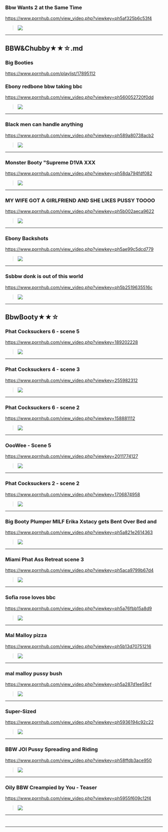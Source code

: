 ### Bbw Wants 2 at the Same Time
https://www.pornhub.com/view_video.php?viewkey=ph5af325b6c53f4
>![](https://ci.phncdn.com/videos/201805/10/165487111/original/(m=ecuKGgaaaa)(mh=tHzHPzuf6R0uSADZ)13.jpg)
---
## BBW&Chubby★★☆.md
### Big Booties
https://www.pornhub.com/playlist/17895112
### Ebony redbone bbw taking bbc
https://www.pornhub.com/view_video.php?viewkey=ph560052720f0dd
>![](https://ci.phncdn.com/videos/201509/21/57804811/original/(m=ecuKGgaaaa)(mh=MEJ8Y0IX7QjYDt8R)10.jpg)
---
### Black men can handle anything
https://www.pornhub.com/view_video.php?viewkey=ph589a80738acb2
>![](https://ci.phncdn.com/videos/201702/08/105307802/original/(m=ecuKGgaaaa)(mh=BRkw1odqAZwvpVm6)16.jpg)
---
### Monster Booty "Supreme D1VA XXX
https://www.pornhub.com/view_video.php?viewkey=ph58da794fdf082
>![](https://ci.phncdn.com/videos/201703/28/111281092/original/(m=ecuKGgaaaa)(mh=zDBniTcPqysYbmgs)13.jpg)
---
### MY WIFE GOT A GIRLFRIEND AND SHE LIKES PUSSY TOOOO
https://www.pornhub.com/view_video.php?viewkey=ph5b002aeca9622
>![](https://ci.phncdn.com/videos/201805/19/166826322/original/(m=ecuKGgaaaa)(mh=buHzKF3ERaa3MijB)1.jpg)
---
### Ebony Backshots
https://www.pornhub.com/view_video.php?viewkey=ph5ae99c5dcd779
>![](https://ci.phncdn.com/videos/201805/02/164440361/original/(m=ecuKGgaaaa)(mh=6HKcL2OfajSewDrp)4.jpg)
---
### Ssbbw donk is out of this world
https://www.pornhub.com/view_video.php?viewkey=ph5b2519635516c
>![](https://ci.phncdn.com/videos/201806/16/170669621/original/(m=ecuKGgaaaa)(mh=4rQK1LjYdiIUQK4H)4.jpg)
---
## BbwBooty★★☆
### Phat Cocksuckers 6 - scene 5
https://www.pornhub.com/view_video.php?viewkey=189202228
>![](https://ci.phncdn.com/videos/201302/01/9485941/original/(m=ecuKGgaaaa)(mh=lhZ_zJ-gt5bCKvvE)11.jpg)
---
### Phat Cocksuckers 4 - scene 3
https://www.pornhub.com/view_video.php?viewkey=255982312
>![](https://di.phncdn.com/videos/201302/01/9466921/original/(m=ecuKGgaaaa)(mh=X0FThMkNMU_gJN8F)13.jpg)
---
### Phat Cocksuckers 6 - scene 2
https://www.pornhub.com/view_video.php?viewkey=158881112
>![](https://di.phncdn.com/videos/201302/01/9468911/original/(m=ecuKGgaaaa)(mh=jcJlev-3AwHJ-hxz)16.jpg)
---
### OooWee - Scene 5
https://www.pornhub.com/view_video.php?viewkey=2011774127
>![](https://di.phncdn.com/videos/201306/01/12970431/original/(m=ecuKGgaaaa)(mh=xEavm8zH2p_g2WGj)5.jpg)
---
### Phat Cocksuckers 2 - scene 2
https://www.pornhub.com/view_video.php?viewkey=1706874958
>![](https://di.phncdn.com/videos/201301/31/9460321/original/(m=ecuKGgaaaa)(mh=TmvGZT6-WADOSnly)3.jpg)
---
### Big Booty Plumper MILF Erika Xstacy gets Bent Over Bed and 
https://www.pornhub.com/view_video.php?viewkey=ph5a821e2614363
>![](https://ci.phncdn.com/videos/201802/12/154451072/original/(m=ecuKGgaaaa)(mh=URaV3xB23RZyfnZt)8.jpg)
---
### Miami Phat Ass Retreat scene 3
https://www.pornhub.com/view_video.php?viewkey=ph5aca9799b67d4
>![](https://ci.phncdn.com/videos/201804/08/161338212/original/(m=ecuKGgaaaa)(mh=tUcLAbMirOL9WWTW)15.jpg)
---
### Sofia rose loves bbc
https://www.pornhub.com/view_video.php?viewkey=ph5a76fbb15a8d9
>![](https://ci.phncdn.com/videos/201802/04/153267452/original/(m=ecuKGgaaaa)(mh=iGp4tD6IsDG_n07R)11.jpg)
---
### Mal Malloy pizza
https://www.pornhub.com/view_video.php?viewkey=ph5b13d70751216
>![](https://ci.phncdn.com/videos/201806/03/168893642/original/(m=ecuKGgaaaa)(mh=y0504-KKEAKHPUlr)14.jpg)
---
### mal malloy pussy bush
https://www.pornhub.com/view_video.php?viewkey=ph5a287d1ee59cf
>![](https://ci.phncdn.com/videos/201712/06/144315772/original/(m=ecuKGgaaaa)(mh=Up0i81WSGIV0EWF_)10.jpg)
---
### Super-Sized
https://www.pornhub.com/view_video.php?viewkey=ph5936194c92c22
>![](https://ci.phncdn.com/videos/201706/06/119304721/original/(m=ecuKGgaaaa)(mh=CbnvcF6iC2yFVs3l)14.jpg)
---
### BBW JOI Pussy Spreading and Riding
https://www.pornhub.com/view_video.php?viewkey=ph58ffdb3ace950
>![](https://ci.phncdn.com/videos/201704/25/114464091/original/(m=ecuKGgaaaa)(mh=2NXtJMT0QOmpCAyi)4.jpg)
---
### Oily BBW Creampied by You - Teaser
https://www.pornhub.com/view_video.php?viewkey=ph5955f609c12f4
>![](https://ci.phncdn.com/videos/201706/30/122469581/thumbs_1/(m=ecuKGgaaaa)(mh=3Ea2RfWLJw3ltkhv)3.jpg)
---
### 

>![]()
---
